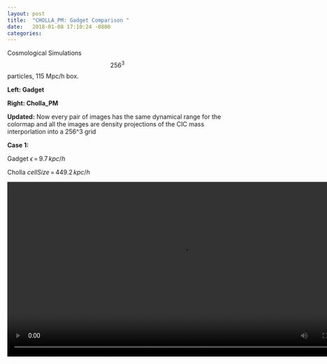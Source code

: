```yaml
---
layout: post
title:  "CHOLLA_PM: Gadget Comparison "
date:   2018-01-08 17:10:24 -0800
categories:
---
```

Cosmological Simulations $$256^3$$ particles, 115 Mpc/h box.

**Left: Gadget**


**Right: Cholla_PM**

**Updated:** Now every pair of images has the same dynamical range for the colormap and all the images are density projections of the CIC mass interporlation into a 256^3 grid

**Case 1:**

Gadget $\epsilon \, = \,9.7 \,kpc/h$

Cholla $cellSize \, = \,  449.2 \,kpc/h$


<div style="text-align: center">
<video src="{{ site.url }}assets/videos/density_cosmo_256_gadget_cholla.mp4" width="800" height="400" controls preload> </video>
</div>

